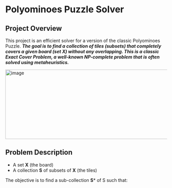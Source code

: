 # Polyominoes Puzzle Solver

## Project Overview

This project is an efficient solver for a version of the classic Polyominoes Puzzle. ***The goal is to find a collection of tiles (subsets) that completely covers a given board (set X) without any overlapping. This is a classic Exact Cover Problem, a well-known NP-complete problem that is often solved using metaheuristics.***

<img width="938" height="217" alt="image" src="https://github.com/user-attachments/assets/8ab66f62-0861-4701-ba1d-59482bf7a13e" />

## Problem Description

  - A set **X** (the board)
  - A collection **S** of subsets of **X** (the tiles)

The objective is to find a sub-collection **S*** of S such that:
